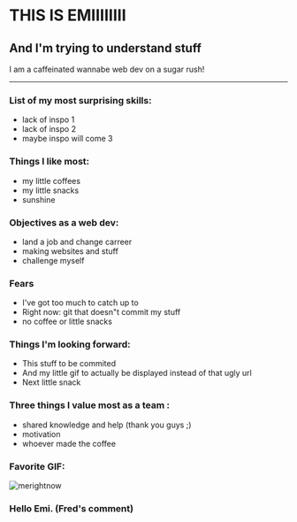 # THIS IS EMIIIIIIII

## And I'm trying to understand stuff

I am a caffeinated wannabe web dev on a sugar rush!

***

### List of my most surprising skills: 
- lack of inspo 1
- lack of inspo 2
- maybe inspo will come 3

### Things I like most: 
- my little coffees 
- my little snacks
- sunshine 

### Objectives as a web dev: 
- land a job and change carreer
- making websites and stuff 
- challenge myself

### Fears 
- I've got too much to catch up to 
- Right now: git that doesn"t commit my stuff 
- no coffee or little snacks

### Things I'm looking forward: 
- This stuff to be commited
- And my little gif to actually be displayed instead of that ugly url 
- Next little snack

### Three things I value most as a team : 
- shared knowledge and help (thank you guys ;)
- motivation
- whoever made the coffee

### Favorite GIF: 
![merightnow](https://media1.tenor.com/m/gTg8ZSZMR6YAAAAd/scaler-create-impact.gif)

### Hello Emi. (Fred's comment)


